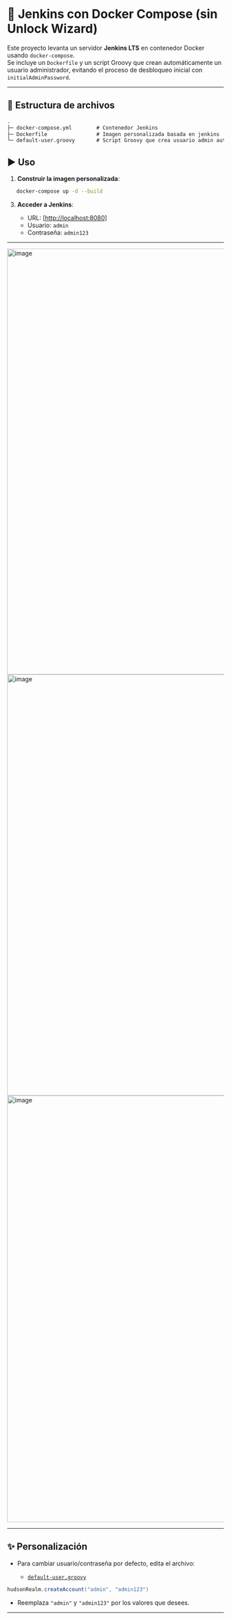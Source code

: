 # 🚀 Jenkins con Docker Compose (sin Unlock Wizard)

Este proyecto levanta un servidor **Jenkins LTS** en contenedor Docker usando `docker-compose`.  
Se incluye un `Dockerfile` y un script Groovy que crean automáticamente un usuario administrador, evitando el proceso de desbloqueo inicial con `initialAdminPassword`.

---

## 📂 Estructura de archivos


```markdown
.
├─ docker-compose.yml        # Contenedor Jenkins
├─ Dockerfile                # Imagen personalizada basada en jenkins
└─ default-user.groovy       # Script Groovy que crea usuario admin automáticamente
````

## ▶️ Uso

1. **Construir la imagen personalizada**:
   
```bash
   docker-compose up -d --build
````

3. **Acceder a Jenkins**:
   
   * URL: [[http://localhost:8080](http://localhost:8080/login?from=%2F)]
   * Usuario: `admin`
   * Contraseña: `admin123`
---


<img width="1919" height="987" alt="image" src="https://github.com/user-attachments/assets/15c638ec-ffcf-4b22-9a19-35aa181879a2" />
<img width="1916" height="976" alt="image" src="https://github.com/user-attachments/assets/3224cf47-3bba-4733-aebb-5ad3f80e230a" />
<img width="1908" height="989" alt="image" src="https://github.com/user-attachments/assets/0886abd5-64d1-4ffa-8b4a-e0b2e6d048ff" />



---

## ✨ Personalización

* Para cambiar usuario/contraseña por defecto, edita el archivo:

  * [`default-user.groovy`](./default-user.groovy)

```groovy
hudsonRealm.createAccount("admin", "admin123")
```
* Reemplaza `"admin"` y `"admin123"` por los valores que desees.
---
